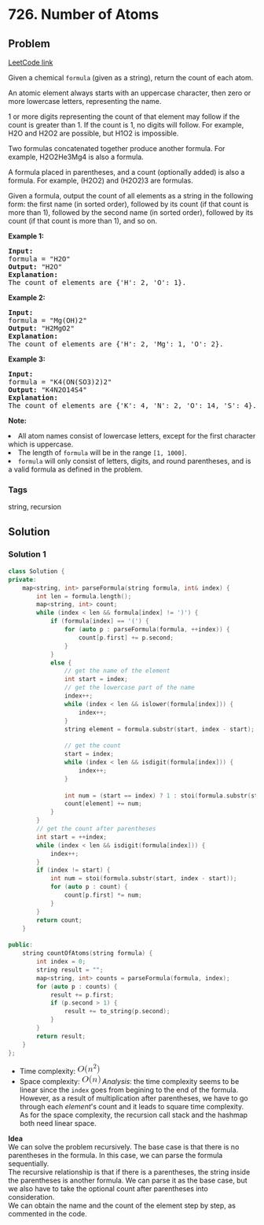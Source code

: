 # 726. Number of Atoms
## Problem
[LeetCode link](https://leetcode.com/problems/number-of-atoms/)  
<div class="content__u3I1 question-content__JfgR"><div><p>Given a chemical <code>formula</code> (given as a string), return the count of each atom.
</p><p>
An atomic element always starts with an uppercase character, then zero or more lowercase letters, representing the name.
</p><p>
1 or more digits representing the count of that element may follow if the count is greater than 1.  If the count is 1, no digits will follow.  For example, H2O and H2O2 are possible, but H1O2 is impossible.
</p><p>
Two formulas concatenated together produce another formula.  For example, H2O2He3Mg4 is also a formula.  
</p><p>
A formula placed in parentheses, and a count (optionally added) is also a formula.  For example, (H2O2) and (H2O2)3 are formulas.
</p><p>
Given a formula, output the count of all elements as a string in the following form: the first name (in sorted order), followed by its count (if that count is more than 1), followed by the second name (in sorted order), followed by its count (if that count is more than 1), and so on.</p>

<p><b>Example 1:</b><br>
</p><pre><b>Input:</b> 
formula = "H2O"
<b>Output:</b> "H2O"
<b>Explanation:</b> 
The count of elements are {'H': 2, 'O': 1}.
</pre>
<p></p>

<p><b>Example 2:</b><br>
</p><pre><b>Input:</b> 
formula = "Mg(OH)2"
<b>Output:</b> "H2MgO2"
<b>Explanation:</b> 
The count of elements are {'H': 2, 'Mg': 1, 'O': 2}.
</pre>
<p></p>

<p><b>Example 3:</b><br>
</p><pre><b>Input:</b> 
formula = "K4(ON(SO3)2)2"
<b>Output:</b> "K4N2O14S4"
<b>Explanation:</b> 
The count of elements are {'K': 4, 'N': 2, 'O': 14, 'S': 4}.
</pre>
<p></p>

<p><b>Note:</b>
</p><li>All atom names consist of lowercase letters, except for the first character which is uppercase.</li>
<li>The length of <code>formula</code> will be in the range <code>[1, 1000]</code>.</li>
<li><code>formula</code> will only consist of letters, digits, and round parentheses, and is a valid formula as defined in the problem.</li>
<p></p></div></div>

### Tags
string, recursion

## Solution
### Solution 1
```c++
class Solution {
private:
    map<string, int> parseFormula(string formula, int& index) {
        int len = formula.length();
        map<string, int> count;
        while (index < len && formula[index] != ')') {
            if (formula[index] == '(') {
                for (auto p : parseFormula(formula, ++index)) {
                    count[p.first] += p.second;
                }
            }
            else {
                // get the name of the element
                int start = index;
                // get the lowercase part of the name
                index++;
                while (index < len && islower(formula[index])) {
                    index++;
                }
                string element = formula.substr(start, index - start);

                // get the count
                start = index;
                while (index < len && isdigit(formula[index])) {
                    index++;
                }
                
                int num = (start == index) ? 1 : stoi(formula.substr(start, index - start));
                count[element] += num;
            }
        }
        // get the count after parentheses
        int start = ++index;
        while (index < len && isdigit(formula[index])) {
            index++;
        }
        if (index != start) {
            int num = stoi(formula.substr(start, index - start));
            for (auto p : count) {
                count[p.first] *= num;
            } 
        }
        return count;
    }
    
public:
    string countOfAtoms(string formula) {
        int index = 0;
        string result = "";
        map<string, int> counts = parseFormula(formula, index);
        for (auto p : counts) {
            result += p.first;
            if (p.second > 1) {
                result += to_string(p.second);
            }
        }
        return result;
    }
};
```

- Time complexity: ![](resources/square.png)  
- Space complexity: ![](resources/linear.png) 
*Analysis*: the time complexity seems to be linear since the `index` goes from begining to the end of the formula. However, as a result of multiplication after parentheses, we have to go through each *element*'s count and it leads to square time complexity.  
As for the space complexity, the recursion call stack and the hashmap both need linear space.

**Idea**  
We can solve the problem recursively. The base case is that there is no parentheses in the formula. In this case, we can parse the formula sequentially.  
The recursive relationship is that if there is a parentheses, the string inside the parentheses is another formula. We can parse it as the base case, but we also have to take the optional count after parentheses into consideration.  
We can obtain the name and the count of the element step by step, as commented in the code.

